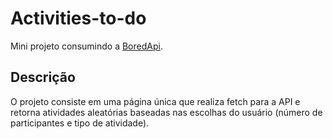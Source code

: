 # Activities-to-do

Mini projeto consumindo a [BoredApi](https://www.boredapi.com/).

## Descrição

O projeto consiste em uma página única que realiza fetch para a API e retorna atividades aleatórias baseadas nas escolhas do usuário (número de participantes e tipo de atividade).


